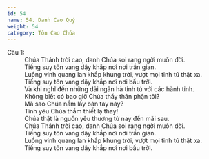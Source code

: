 ```yaml
---
id: 54
name: 54. Danh Cao Quý
weight: 54
category: Tôn Cao Chúa
---
```

<dl><dt>Câu 1:</dt><dd data-verse="1">Chúa Thánh trời cao, danh Chúa soi rạng ngời muôn đời. <br/>Tiếng suy tôn vang dậy khắp nơi nơi trần gian. <br/>Luồng vinh quang lan khắp khung trời, vượt mọi tinh tú thật xa. <br/>Tiếng suy tôn vang dậy khắp nơi nơi bầu trời. <br/>Và khi nghĩ đến những dải ngân hà tinh tú với các hành tinh. <br/>Không biết có bao giờ Chúa thấy thân phận tôi? <br/>Mà sao Chúa nắm lấy bàn tay này? <br/>Tình yêu Chúa thắm thiết lạ thay! <br/>Chúa thật là nguồn yêu thương từ nay đến mãi sau. <br/>Chúa Thánh trời cao, danh Chúa soi rạng ngời muôn đời. <br/>Tiếng suy tôn vang dậy khắp nơi nơi trần gian. <br/>Luồng vinh quang lan khắp khung trời, vượt mọi tinh tú thật xa. <br/>Tiếng suy tôn vang dậy khắp nơi nơi bầu trời. </dd></dl>

